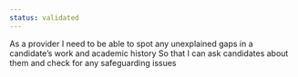 ```yaml
---
status: validated
---
```


As a provider
I need to be able to spot any unexplained gaps in a candidate’s work and academic history
So that I can ask candidates about them and check for any safeguarding issues
